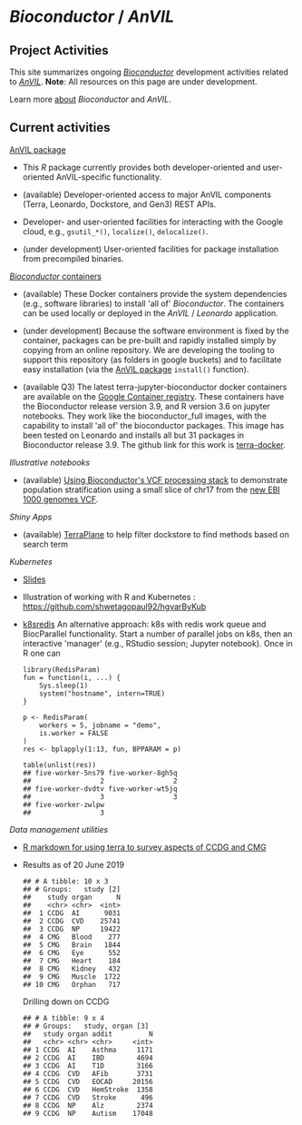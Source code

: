 # _Bioconductor_ / _AnVIL_

## Project Activities

This site summarizes ongoing [_Bioconductor_][] development activities
related to [_AnVIL_][]. **Note**: All resources on this page are under
development.

Learn more [about][] _Bioconductor_ and _AnVIL_.

[_Bioconductor_]: https://bioconductor.org
[_AnVIL_]: https://www.genome.gov/27569268/genomic-analysis-visualization-and-informatics-labspace-anvil/
[about]: /about

## Current activities

[AnVIL package][]

- This _R_ package currently provides both developer-oriented and
  user-oriented AnVIL-specific functionality.
  
- (available) Developer-oriented access to major AnVIL components (Terra,
  Leonardo, Dockstore, and Gen3) REST APIs.
  
- Developer- and user-oriented facilities for interacting with the
  Google cloud, e.g., `gsutil_*()`, `localize()`, `delocalize()`.
  
- (under development) User-oriented facilities for package
  installation from precompiled binaries.

[AnVIL package]: https://github.com/Bioconductor/AnVIL

[_Bioconductor_ containers][]

- (available) These Docker containers provide the system dependencies (e.g.,
  software libraries) to install 'all of' _Bioconductor_. The
  containers can be used locally or deployed in the _AnVIL_ /
  _Leonardo_ application. 
  
- (under development) Because the software environment is fixed by the
  container, packages can be pre-built and rapidly installed simply by
  copying from an online repository. We are developing the tooling to
  support this repository (as folders in google buckets) and to
  facilitate easy installation (via the [AnVIL package][] `install()`
  function).

- (available Q3) The latest terra-jupyter-bioconductor docker
  containers are available on the [Google Container registry][gcr].
  These containers have the Bioconductor release version 3.9, and 
  R version 3.6 on jupyter notebooks. They work like the bioconductor_full images,
  with the capability to install 'all of' the bioconductor packages.
  This image has been tested on Leonardo and installs all but 31 packages in
  Bioconductor release 3.9. The github link for this work is [terra-docker][].
  
[gcr]: https://console.cloud.google.com/gcr/images/broad-dsp-gcr-public/US/terra-jupyter-bioconductor

[terra-docker]: https://github.com/DataBiosphere/terra-docker/tree/master/terra-jupyter-bioconductor

[_Bioconductor_ containers]: https://github.com/Bioconductor/AnVIL_Docker

_Illustrative notebooks_

- (available) [Using Bioconductor's VCF processing stack][vcf stack]
  to demonstrate population stratification using a small slice of
  chr17 from the [new EBI 1000 genomes VCF][1kvcf].

[vcf stack]: https://github.com/vjcitn/terravar/blob/master/Tiny%20population%20stratification%20display.ipynb
[1kvcf]: http://ftp.1000genomes.ebi.ac.uk/vol1/ftp/data_collections/1000_genomes_project/release/20190312_biallelic_SNV_and_INDEL/20190312_biallelic_SNV_and_INDEL_README.txt

_Shiny Apps_

- (available) [TerraPlane][] to help filter dockstore to find methods
  based on search term
    
[TerraPlane]: https://github.com/shwetagopaul92/TerraPlane

_Kubernetes_

- [Slides](https://docs.google.com/presentation/d/1Y7g_6X8I6DPaNK84EzWNo1wVpfAwdORGt6kcgcPYOV4/edit?usp=sharing)
- Illustration of working with R and Kubernetes : https://github.com/shwetagopaul92/hgvarByKub
- [k8sredis][] An alternative approach: k8s with redis work queue and
  BiocParallel functionality. Start a number of parallel jobs on k8s,
  then an interactive 'manager' (e.g., RStudio session; Jupyter
  notebook).  Once in R one can

    ```
    library(RedisParam)
    fun = function(i, ...) {
        Sys.sleep(1)
        system("hostname", intern=TRUE)
    }
    
    p <- RedisParam(
        workers = 5, jobname = "demo", 
        is.worker = FALSE
    )
    res <- bplapply(1:13, fun, BPPARAM = p)
    
    table(unlist(res))
    ## five-worker-5ns79 five-worker-8gh5q 
    ##                 2                 2
    ## five-worker-dvdtv five-worker-wt5jq
    ##                 3                 3
    ## five-worker-zwlpw
    ##                 3
    ```

[k8sredis]: https://github.com/Bioconductor/k8sredis

_Data management utilities_

- [R markdown for using terra to survey aspects of CCDG and CMG](basicData.Rmd)

- Results as of 20 June 2019
  ```
  ## # A tibble: 10 x 3
  ## # Groups:   study [2]
  ##    study organ      N
  ##    <chr> <chr>  <int>
  ##  1 CCDG  AI      9031
  ##  2 CCDG  CVD    25741
  ##  3 CCDG  NP     19422
  ##  4 CMG   Blood    277
  ##  5 CMG   Brain   1844
  ##  6 CMG   Eye      552
  ##  7 CMG   Heart    184
  ##  8 CMG   Kidney   432
  ##  9 CMG   Muscle  1722
  ## 10 CMG   Orphan   717
  ```
  
  Drilling down on CCDG

  ```
  ## # A tibble: 9 x 4
  ## # Groups:   study, organ [3]
  ##   study organ addit         N
  ##   <chr> <chr> <chr>     <int>
  ## 1 CCDG  AI    Asthma     1171
  ## 2 CCDG  AI    IBD        4694
  ## 3 CCDG  AI    T1D        3166
  ## 4 CCDG  CVD   AFib       3731
  ## 5 CCDG  CVD   EOCAD     20156
  ## 6 CCDG  CVD   HemStroke  1358
  ## 7 CCDG  CVD   Stroke      496
  ## 8 CCDG  NP    Alz        2374
  ## 9 CCDG  NP    Autism    17048
  ```
  

